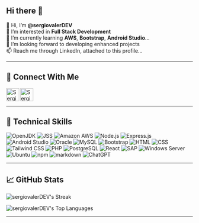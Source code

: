 ## Hi there 👋

👋 Hi, I’m **@sergiovalerDEV**  
👀 I’m interested in **Full Stack Development**  
🌱 I’m currently learning **AWS**, **Bootstrap**, **Android Studio**...  
💞️ I’m looking forward to developing enhanced projects  
📫 Reach me through LinkedIn, attached to this profile...

---

## :handshake: Connect With Me

<a href="https://www.linkedin.com/in/sergio-valer-pérez-6a49632b0" target="_blank">
  <img align="left" src="https://github.com/user-attachments/assets/72a5bde7-ef0b-4271-9ee9-216349c1bba0" alt="Sergio Valer | LinkedIn" width="35px"/>
</a>

<a href="mailto:sergiovalerp@gmail.com" target="_blank">
  <img align="left" src="https://github.com/user-attachments/assets/f7bd2821-ed8e-43cf-8838-52f9bcc20e5b" alt="Sergio Valer | Gmail" width="35px" heigth="5000px"/>
</a>
<br><br>

---

## :briefcase: Technical Skills

<p>
  <img src="https://img.shields.io/badge/OpenJDK-ED8B00?style=for-the-badge&logo=openjdk&logoColor=white" alt="OpenJDK" />
  <img src="https://img.shields.io/badge/JSS-F7DF1E?style=for-the-badge&logo=JSS&logoColor=white" alt="JSS" />
  <img src="https://img.shields.io/badge/Amazon_AWS-FF9900?style=for-the-badge&logo=amazonaws&logoColor=white" alt="Amazon AWS" />
  <img src="https://img.shields.io/badge/Node%20js-339933?style=for-the-badge&logo=nodedotjs&logoColor=white" alt="Node.js" />
  <img src="https://img.shields.io/badge/Express%20js-000000?style=for-the-badge&logo=express&logoColor=white" alt="Express.js" />
  <img src="https://img.shields.io/badge/Android_Studio-3DDC84?style=for-the-badge&logo=android&logoColor=white" alt="Android Studio" />
  <img src="https://img.shields.io/badge/Oracle-F80000?style=for-the-badge&logo=oracle&logoColor=black" alt="Oracle" />
  <img src="https://img.shields.io/badge/MySQL-005C84?style=for-the-badge&logo=mysql&logoColor=white" alt="MySQL" />
  <img src="https://img.shields.io/badge/Bootstrap-563D7C?style=for-the-badge&logo=bootstrap&logoColor=white" alt="Bootstrap" />
  <img src="https://img.shields.io/badge/HTML-E34F26?style=for-the-badge&logo=html5&logoColor=white" alt="HTML" />
  <img src="https://img.shields.io/badge/CSS-1572B6?style=for-the-badge&logo=css3&logoColor=white" alt="CSS" />
  <img src="https://img.shields.io/badge/Tailwind_CSS-38B2AC?style=for-the-badge&logo=tailwind-css&logoColor=white" alt="Tailwind CSS" />
  <img src="https://img.shields.io/badge/php-777BB4?style=for-the-badge&logo=php&logoColor=white" alt="PHP" />
  <img src="https://img.shields.io/badge/PostgreSQL-316192?style=for-the-badge&logo=postgresql&logoColor=white" alt="PostgreSQL" />
  <img src="https://img.shields.io/badge/React-20232A?style=for-the-badge&logo=react&logoColor=61DAFB" alt="React" />
  <img src="https://img.shields.io/badge/SAP-0FAAFF?style=for-the-badge&logo=sap&logoColor=white" alt="SAP" />
  <img src="https://img.shields.io/badge/Windows_Server-0078D6?style=for-the-badge&logo=windows&logoColor=white" alt="Windows Server" />
  <img src="https://img.shields.io/badge/Ubuntu-E95420?style=for-the-badge&logo=ubuntu&logoColor=white" alt="Ubuntu" />
  <img src="https://img.shields.io/badge/npm-CB3837?style=for-the-badge&logo=npm&logoColor=white" alt="npm" />
  <img src="https://img.shields.io/badge/Markdown-000000?style=for-the-badge&logo=markdown&logoColor=white" alt="markdown"/>
  <img src="https://img.shields.io/badge/ChatGPT-74aa9c?style=for-the-badge&logo=openai&logoColor=white" alt="ChatGPT" />
</p>

---

## :chart_with_upwards_trend: GitHub Stats

![sergiovalerDEV's Streak](https://github-readme-streak-stats.herokuapp.com/?user=sergiovalerDEV&theme=nord&hide_border=false)

![sergiovalerDEV's Top Languages](https://github-readme-stats.vercel.app/api/top-langs/?username=sergiovalerDEV&theme=nord&show_icons=true&hide_border=false&layout=compact)

---
